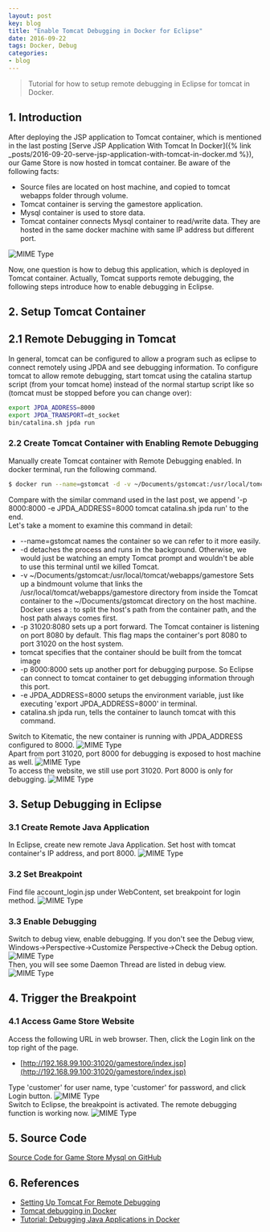 ```yaml
---
layout: post
key: blog
title: "Enable Tomcat Debugging in Docker for Eclipse"
date: 2016-09-22
tags: Docker, Debug
categories:
- blog
---
```


> Tutorial for how to setup remote debugging in Eclipse for tomcat in Docker.

## 1. Introduction
After deploying the JSP application to Tomcat container, which is mentioned in the last posting [Serve JSP Application With Tomcat In Docker]({% link _posts/2016-09-20-serve-jsp-application-with-tomcat-in-docker.md %}), our Game Store is now hosted in tomcat container. Be aware of the following facts:
* Source files are located on host machine, and copied to tomcat webapps folder through volume.
* Tomcat container is serving the gamestore application.
* Mysql container is used to store data.
* Tomcat container connects Mysql container to read/write data. They are hosted in the same docker machine with same IP address but different port.

![MIME Type](/public/pics/2016-09-22/devenv.png)  

Now, one question is how to debug this application, which is deployed in Tomcat container. Actually, Tomcat supports remote debugging, the following steps introduce how to enable debugging in Eclipse.

## 2. Setup Tomcat Container
## 2.1 Remote Debugging in Tomcat
In general, tomcat can be configured to allow a program such as eclipse to connect remotely using JPDA and see debugging information. To configure tomcat to allow remote debugging, start tomcat using the catalina startup script (from your tomcat home) instead of the normal startup script like so (tomcat must be stopped before you can change over):
```sh
export JPDA_ADDRESS=8000
export JPDA_TRANSPORT=dt_socket
bin/catalina.sh jpda run
```
### 2.2 Create Tomcat Container with Enabling Remote Debugging
Manually create Tomcat container with Remote Debugging enabled. In docker terminal, run the following command.
```sh
$ docker run --name=gstomcat -d -v ~/Documents/gstomcat:/usr/local/tomcat/webapps/gamestore -p 31020:8080 -p 8000:8000 -e JPDA_ADDRESS=8000 tomcat catalina.sh jpda run
```
Compare with the similar command used in the last post, we append '-p 8000:8000 -e JPDA_ADDRESS=8000 tomcat catalina.sh jpda run' to the end.  
Let's take a moment to examine this command in detail:
* --name=gstomcat names the container so we can refer to it more easily.
* -d detaches the process and runs in the background. Otherwise, we would just be watching an empty Tomcat prompt and wouldn't be able to use this terminal until we killed Tomcat.
* -v ~/Documents/gstomcat:/usr/local/tomcat/webapps/gamestore Sets up a bindmount volume that links the /usr/local/tomcat/webapps/gamestore directory from inside the Tomcat container to the ~/Documents/gstomcat directory on the host machine. Docker uses a : to split the host's path from the container path, and the host path always comes first.
* -p 31020:8080 sets up a port forward. The Tomcat container is listening on port 8080 by default. This flag maps the container's port 8080 to port 31020 on the host system.
* tomcat specifies that the container should be built from the tomcat image
* -p 8000:8000 sets up another port for debugging purpose. So Eclipse can connect to tomcat container to get debugging information through this port.
* -e JPDA_ADDRESS=8000 setups the environment variable, just like executing 'export JPDA_ADDRESS=8000' in terminal.
* catalina.sh jpda run, tells the container to launch tomcat with this command.

Switch to Kitematic, the new container is running with JPDA_ADDRESS configured to 8000.
![MIME Type](/public/pics/2016-09-22/portenv.png)  
Apart from port 31020, port 8000 for debugging is exposed to host machine as well.
![MIME Type](/public/pics/2016-09-22/debugport.png)  
To access the website, we still use port 31020. Port 8000 is only for debugging.
![MIME Type](/public/pics/2016-09-22/preview.png)  

## 3. Setup Debugging in Eclipse
### 3.1 Create Remote Java Application
In Eclipse, create new remote Java Application. Set host with tomcat container's IP address, and port 8000.
![MIME Type](/public/pics/2016-09-22/debugconfig.png)  
### 3.2 Set Breakpoint
Find file account_login.jsp under WebContent, set breakpoint for login method.
![MIME Type](/public/pics/2016-09-22/breakpoint.png)  
### 3.3 Enable Debugging
Switch to debug view, enable debugging. If you don't see the Debug view, Windows->Perspective->Customize Perspective->Check the Debug option.
![MIME Type](/public/pics/2016-09-22/enabledebug.png)  
Then, you will see some Daemon Thread are listed in debug view.
![MIME Type](/public/pics/2016-09-22/afterdebug.png)  

## 4. Trigger the Breakpoint
### 4.1 Access Game Store Website
Access the following URL in web browser. Then, click the Login link on the top right of the page.
* [http://192.168.99.100:31020/gamestore/index.jsp](http://192.168.99.100:31020/gamestore/index.jsp)

Type 'customer' for user name, type 'customer' for password, and click Login button.
![MIME Type](/public/pics/2016-09-22/login.png)  
Switch to Eclipse, the breakpoint is activated. The remote debugging function is working now.
![MIME Type](/public/pics/2016-09-22/breakpointdt.png)  

## 5. Source Code
[Source Code for Game Store Mysql on GitHub](https://github.com/jojozhuang/Portfolio/tree/master/GameStoreMysql)

## 6. References
* [Setting Up Tomcat For Remote Debugging](https://confluence.sakaiproject.org/display/BOOT/Setting+Up+Tomcat+For+Remote+Debugging)
* [Tomcat debugging in Docker](https://www.dontpanicblog.co.uk/2017/03/12/tomcat-debugging-in-docker/)
* [Tutorial: Debugging Java Applications in Docker](https://github.com/docker/labs/tree/master/developer-tools/java-debugging)
